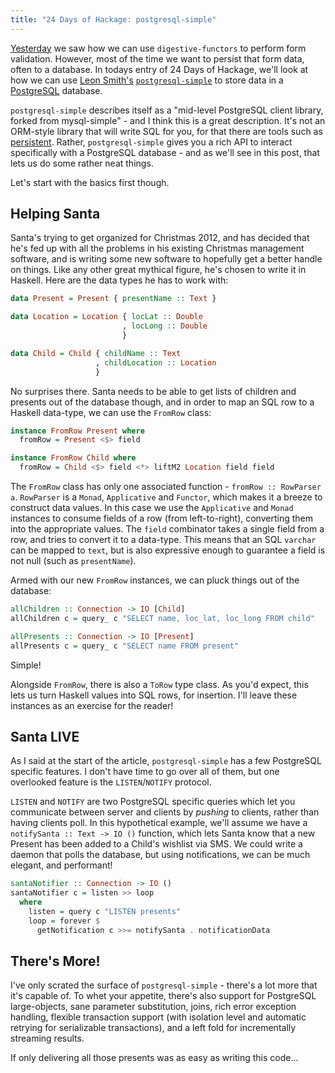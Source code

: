 ```yaml
---
title: "24 Days of Hackage: postgresql-simple"
---
```


[Yesterday](/posts/2012-12-02-digestive-functors.html) we saw
how we can use `digestive-functors` to perform form validation. However, most of
the time we want to persist that form data, often to a database. In todays entry
of 24 Days of Hackage, we'll look at how we can use
[Leon Smith's](http://blog.melding-monads.com/)
[`postgresql-simple`](http://hackage.haskell.org/package/postgresql-simple) to
store data in a [PostgreSQL](http://postgresql.org) database.

`postgresql-simple` describes itself as a "mid-level PostgreSQL client library,
forked from mysql-simple" - and I think this is a great description. It's not an
ORM-style library that will write SQL for you, for that there are tools such as
[persistent](http://hackage.haskell.org/package/persistent). Rather,
`postgresql-simple` gives you a rich API to interact specifically with a
PostgreSQL database - and as we'll see in this post, that lets us do some rather
neat things.

Let's start with the basics first though.

## Helping Santa

Santa's trying to get organized for Christmas 2012, and has decided that he's
fed up with all the problems in his existing Christmas management software, and
is writing some new software to hopefully get a better handle on things. Like
any other great mythical figure, he's chosen to write it in Haskell. Here are
the data types he has to work with:

```haskell
data Present = Present { presentName :: Text }

data Location = Location { locLat :: Double
                         , locLong :: Double
                         }

data Child = Child { childName :: Text
                   , childLocation :: Location
                   }
```

No surprises there. Santa needs to be able to get lists of children and presents
out of the database though, and in order to map an SQL row to a Haskell
data-type, we can use the `FromRow` class:

```haskell
instance FromRow Present where
  fromRow = Present <$> field

instance FromRow Child where
  fromRow = Child <$> field <*> liftM2 Location field field
```

The `FromRow` class has only one associated function - `fromRow :: RowParser
a`. `RowParser` is a `Monad`, `Applicative` and `Functor`, which makes it a
breeze to construct data values. In this case we use the `Applicative` and
`Monad` instances to consume fields of a row (from left-to-right), converting
them into the appropriate values. The `field` combinator takes a single field
from a row, and tries to convert it to a data-type. This means that an SQL
`varchar` can be mapped to `text`, but is also expressive enough to guarantee a
field is not null (such as `presentName`).

Armed with our new `FromRow` instances, we can pluck things out of the database:

```haskell
allChildren :: Connection -> IO [Child]
allChildren c = query_ c "SELECT name, loc_lat, loc_long FROM child"

allPresents :: Connection -> IO [Present]
allPresents c = query_ c "SELECT name FROM present"
```

Simple!

Alongside `FromRow`, there is also a `ToRow` type class. As you'd expect, this
lets us turn Haskell values into SQL rows, for insertion. I'll leave these
instances as an exercise for the reader!

## Santa LIVE

As I said at the start of the article, `postgresql-simple` has a few PostgreSQL
specific features. I don't have time to go over all of them, but one overlooked
feature is the `LISTEN`/`NOTIFY` protocol.

`LISTEN` and `NOTIFY` are two PostgreSQL specific queries which let you
communicate between server and clients by *pushing* to clients, rather than
having clients poll. In this hypothetical example, we'll assume we have a
`notifySanta :: Text -> IO ()` function, which lets Santa know that a new
Present has been added to a Child's wishlist via SMS. We could write a daemon
that polls the database, but using notifications, we can be much elegant, and
performant!

```haskell
santaNotifier :: Connection -> IO ()
santaNotifier c = listen >> loop
  where
    listen = query c "LISTEN presents"
    loop = forever $
      getNotification c >>= notifySanta . notificationData
```

## There's More!

I've only scrated the surface of `postgresql-simple`  - there's a lot more that
it's capable of. To whet your appetite, there's also support for PostgreSQL
large-objects, sane parameter substitution, joins, rich error exception
handling, flexible transaction support (with isolation level and automatic
retrying for serializable transactions), and a left fold for incrementally
streaming results.

If only delivering all those presents was as easy as writing this code...
